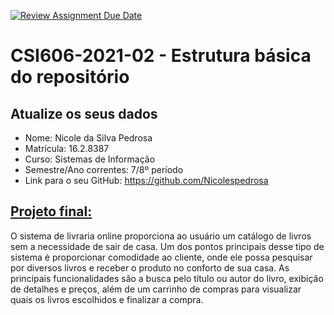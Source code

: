 [![Review Assignment Due Date](https://classroom.github.com/assets/deadline-readme-button-24ddc0f5d75046c5622901739e7c5dd533143b0c8e959d652212380cedb1ea36.svg)](https://classroom.github.com/a/c3McE-pb)
# **CSI606-2021-02 - Estrutura básica do repositório**

## Atualize os seus dados

- Nome: Nicole da Silva Pedrosa
- Matrícula: 16.2.8387
- Curso: Sistemas de Informação 
- Semestre/Ano correntes: 7/8º período
- Link para o seu GitHub: https://github.com/Nicolespedrosa

## [Projeto final:](./Projeto/README.md)

O sistema de livraria online proporciona ao usuário um catálogo de livros sem a necessidade de sair de casa. Um dos pontos principais desse tipo de sistema é proporcionar comodidade ao cliente, onde ele possa pesquisar por diversos livros e receber o produto no conforto de sua casa.
As principais funcionalidades são a busca pelo título ou autor do livro, exibição de detalhes e preços, além de um carrinho de compras para visualizar quais os livros escolhidos e finalizar a compra.
